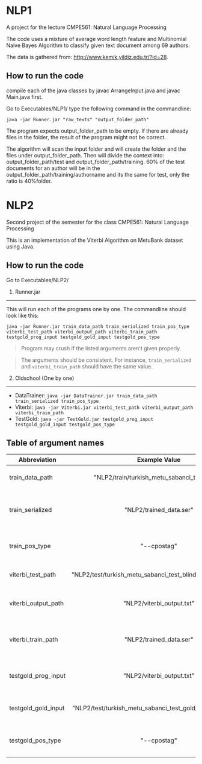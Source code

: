 # NLP1
A project for the lecture CMPE561: Natural Language Processing

The code uses a mixture of average word length feature and Multinomial Naive Bayes Algorithm to classify given text document among 69 authors.

The data is gathered from: http://www.kemik.yildiz.edu.tr/?id=28.

## How to run the code ##
compile each of the java classes by javac ArrangeInput.java and javac Main.java first.

Go to Executables/NLP1/
type the following command in the commandline: 

    java -jar Runner.jar "raw_texts" "output_folder_path"
    
The program expects output_folder_path to be empty. If there are already files in the folder, the result of the program might not be correct.

The algorithm will scan the input folder and will create the folder and the files under output_folder_path. Then will divide the context into: output_folder_path/test and output_folder_path/training. 60% of the test documents for an author will be in the output_folder_path/training/authorname and its the same for test, only the ratio is 40%folder.

# NLP2
Second project of the semester for the class CMPE561: Natural Language Processing

This is an implementation of the Viterbi Algorithm on MetuBank dataset using Java.

## How to run the code ##

Go to Executables/NLP2/

1. Runner.jar
--------------
This will run each of the programs one by one. The commandline should look like this:

    java -jar Runner.jar train_data_path train_serialized train_pos_type viterbi_test_path viterbi_output_path viterbi_train_path testgold_prog_input testgold_gold_input testgold_pos_type
    
> Program may crush if the listed arguments aren't given properly.

> The arguments should be consistent. For instance, `train_serialized` and `viterbi_train_path` should have the same value.

2. Oldschool (One by one)
--------------
* DataTrainer: `java -jar DataTrainer.jar train_data_path train_serialized train_pos_type`
* Viterbi: `java -jar Viterbi.jar viterbi_test_path viterbi_output_path viterbi_train_path`
* TestGold: `java -jar TestGold.jar testgold_prog_input testgold_gold_input testgold_pos_type`
 

## Table of argument names ##
| Abbreviation  | Example Value| Explanation  |
| ------------- |:-------------:| :-----: |
|   train_data_path   | "NLP2/train/turkish_metu_sabanci_train.conll" | Path to the training data file |
|   train_serialized  | "NLP2/trained_data.ser" | Path to the serialized version of the training data. |
|   train_pos_type    | "--cpostag" | Type of the PosTag. --postag by default |
|   viterbi_test_path | "NLP2/test/turkish_metu_sabanci_test_blind_sample.conll.txt" | Path to the test data file |
|   viterbi_output_path | "NLP2/viterbi_output.txt" | Path to the output of the Viterbi Algorithm. |
|   viterbi_train_path | "NLP2/trained_data.ser" | Path to the serialized data, output of DataTrainer. |
|   testgold_prog_input | "NLP2/viterbi_output.txt" | Path to the output of the Viterbi Algorithm. |
|   testgold_gold_input | "NLP2/test/turkish_metu_sabanci_test_gold_sample.conll.txt" | Path to the gold standart file. |
|   testgold_pos_type    | "--cpostag" | Type of the PosTag. --postag by default |

